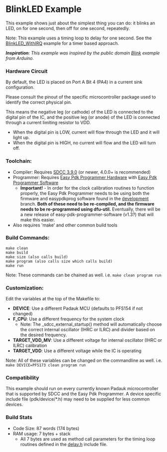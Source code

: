 # BlinkLED Example

This example shows just about the simplest thing you can do: it blinks an LED, on for one second, then off for one second, repeatedly.

Note: This example uses a timing loop to delay for one second.
See the [BlinkLED_WithIRQ](../BlinkLED_WithIRQ) example for a timer based approach. 

_**Inspiration**: This example was inspired by the public domain [Blink](https://www.arduino.cc/en/Tutorial/Blink) example from Arduino._

### Hardware Circuit
By default, the LED is placed on Port A Bit 4 (PA4) in a current sink configuration.

Please consult the pinout of the specific microcontroller package used to identify the correct physical pin.

This means the negative leg (or cathode) of the LED is connected to the digital pin of the IC, and the positive leg (or anode) of the LED is connected through a current limiting resistor to VDD.
- When the digital pin is LOW, current will flow through the LED and it will light up.
- When the digital pin is HIGH, no current will flow and the LED will turn off.

### Toolchain:
- Compiler: Requires [SDCC 3.9.0](http://sdcc.sourceforge.net/) (or newer, 4.0.0+ is recommended)
- Programmer: Requires [Easy Pdk Programmer Hardware](https://github.com/free-pdk/easy-pdk-programmer-hardware) with [Easy Pdk Programmer Software](https://github.com/free-pdk/easy-pdk-programmer-software)
  - **Important!** - In order for the clock calibration routines to function properly, the Easy Pdk Programmer needs to be using both the firmware and easypdkprog software found in the [development](https://github.com/free-pdk/easy-pdk-programmer-software/tree/development) branch.
**Both of these need to be re-compiled, and the firmware needs to be re-programmed using dfu-util.**
Eventually, there will be a new release of easy-pdk-programmer-software (v1.3?) that will make this easier.
- Also requires 'make' and other common build tools

### Build Commands:
```
make clean
make build
make size (also calls build)
make program (also calls size which calls build)
make run
```
Note: These commands can be chained as well.  i.e. `make clean program run`


### Customization:
Edit the variables at the top of the Makefile to:
- **DEVICE**: Use a different Padauk MCU (defaults to PFS154 if not changed)
- **F_CPU**: Use a different frequency for the system clock
  - Note: The _sdcc_external_startup() method will automatically choose the correct internal oscillator (IHRC or ILRC) and divider based on the desired frequency.
- **TARGET_VDD_MV**: Use a different voltage for internal oscillator (IHRC or ILRC) calibration
- **TARGET_VDD**: Use a different voltage while the IC is operating

Note: All of these variables can be changed on the commandline as well.  i.e. `make DEVICE=PFS173 clean program run` 

### Compatibility
This example should run on every currently known Padauk microcontroller that is supported by SDCC and the Easy Pdk Programmer.
A device specific include file (pdk/device/*.h) may need to be supplied for less common devices.

### Build Stats
- Code Size: 87 words (174 bytes)
- RAM usage: 7 bytes + stack
  - All 7 bytes are used as method call parameters for the timing loop routines defined in the [delay.h](../include/delay.h) include file.
